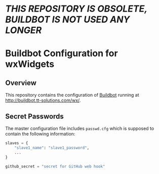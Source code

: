 *THIS REPOSITORY IS OBSOLETE, BUILDBOT IS NOT USED ANY LONGER*
==============================================================

Buildbot Configuration for wxWidgets
====================================

Overview
--------

This repository contains the configuration of [Buildbot](http://buildbot.net/)
running at http://buildbot.tt-solutions.com/wx/.

Secret Passwords
----------------

The master configuration file includes `passwd.cfg` which is supposed to
contain the following information:
```py
slaves = {
    "slave1_name": "slave1_password",
    ...
}

github_secret = "secret for GitHub web hook"
```
